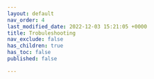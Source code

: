 ```yaml
---
layout: default
nav_order: 4
last_modified_date: 2022-12-03 15:21:05 +0000
title: Trobuleshooting
nav_exclude: false
has_children: true
has_toc: false
published: false

---
```


